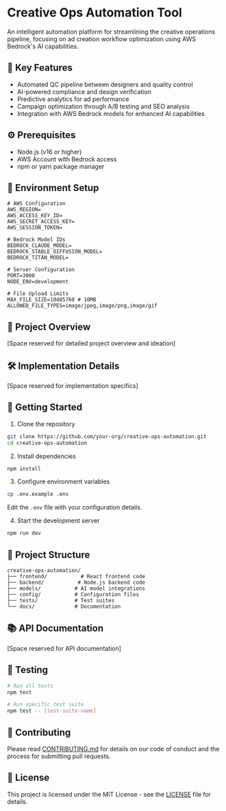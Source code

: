 # Creative Ops Automation Tool

An intelligent automation platform for streamlining the creative operations pipeline, focusing on ad creation workflow optimization using AWS Bedrock's AI capabilities.

## 🎯 Key Features

- Automated QC pipeline between designers and quality control
- AI-powered compliance and design verification
- Predictive analytics for ad performance
- Campaign optimization through A/B testing and SEO analysis
- Integration with AWS Bedrock models for enhanced AI capabilities

## ⚙️ Prerequisites

- Node.js (v16 or higher)
- AWS Account with Bedrock access
- npm or yarn package manager

## 🔧 Environment Setup

```env
# AWS Configuration
AWS_REGION=
AWS_ACCESS_KEY_ID=
AWS_SECRET_ACCESS_KEY=
AWS_SESSION_TOKEN=

# Bedrock Model IDs
BEDROCK_CLAUDE_MODEL=
BEDROCK_STABLE_DIFFUSION_MODEL=
BEDROCK_TITAN_MODEL=

# Server Configuration
PORT=3000
NODE_ENV=development

# File Upload Limits
MAX_FILE_SIZE=10485760 # 10MB
ALLOWED_FILE_TYPES=image/jpeg,image/png,image/gif
```

## 📝 Project Overview

[Space reserved for detailed project overview and ideation]

## 🛠️ Implementation Details

[Space reserved for implementation specifics]

## 🚀 Getting Started

1. Clone the repository
```bash
git clone https://github.com/your-org/creative-ops-automation.git
cd creative-ops-automation
```

2. Install dependencies
```bash
npm install
```

3. Configure environment variables
```bash
cp .env.example .env
```
Edit the `.env` file with your configuration details.

4. Start the development server
```bash
npm run dev
```

## 📁 Project Structure

```
creative-ops-automation/
├── frontend/           # React frontend code
├── backend/           # Node.js backend code
├── models/           # AI model integrations
├── config/           # Configuration files
├── tests/            # Test suites
└── docs/             # Documentation
```

## 📚 API Documentation

[Space reserved for API documentation]

## 🧪 Testing

```bash
# Run all tests
npm test

# Run specific test suite
npm test -- [test-suite-name]
```

## 🤝 Contributing

Please read [CONTRIBUTING.md](CONTRIBUTING.md) for details on our code of conduct and the process for submitting pull requests.

## 📄 License

This project is licensed under the MIT License - see the [LICENSE](LICENSE) file for details.
